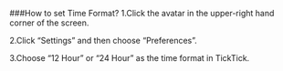 ###How to set Time Format?
1.Click the avatar in the upper-right hand corner of the screen.

2.Click “Settings” and then choose “Preferences”.

3.Choose “12 Hour” or “24 Hour” as the time format in TickTick.
